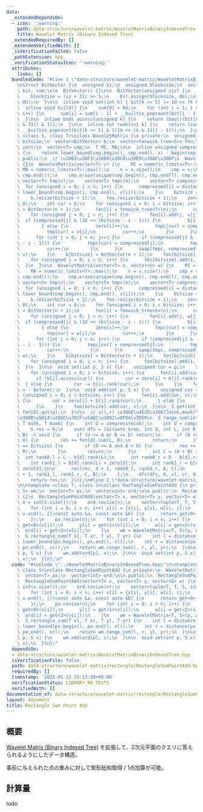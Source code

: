 ```yaml
---
data:
  _extendedDependsOn:
  - icon: ':warning:'
    path: data-structure/wavelet-matrix/WaveletMatrixBinaryIndexedTree.hpp
    title: Wavelet Matrix (Binary Indexed Tree)
  _extendedRequiredBy: []
  _extendedVerifiedWith: []
  _isVerificationFailed: false
  _pathExtension: hpp
  _verificationStatusIcon: ':warning:'
  attributes:
    links: []
  bundledCode: "#line 1 \"data-structure/wavelet-matrix/WaveletMatrixBinaryIndexedTree.hpp\"\
    \nstruct BitVector {\n  unsigned sz;\n  unsigned blocksize;\n  vector<unsigned>\
    \ bit, sum;\n\n  BitVector() {}\n\n  BitVector(unsigned siz) {\n    sz = siz;\n\
    \    blocksize = (sz + 31) >> 5;\n    bit.assign(blocksize, 0U);\n    sum.assign(blocksize,\
    \ 0U);\n  }\n\n  inline void set(int k) { bit[k >> 5] |= 1U << (k & 31); }\n\n\
    \  inline void build() {\n    sum[0] = 0U;\n    for (int i = 1; i < blocksize;\
    \ i++) {\n      sum[i] = sum[i - 1] + __builtin_popcount(bit[i - 1]);\n    }\n\
    \  }\n\n  inline bool access(unsigned k) {\n    return (bool((bit[k >> 5] >> (k\
    \ & 31)) & 1));\n  }\n\n  inline int rank(int k) {\n    return (sum[k >> 5] +\
    \ __builtin_popcount(bit[k >> 5] & ((1U << (k & 31)) - 1)));\n  }\n};\n\ntemplate\
    \ <class S, class T>\nclass WaveletMatrix {\n private:\n  unsigned n;\n  unsigned\
    \ bitsize;\n  vector<BitVector> b;\n  vector<fenwick_tree<S>> fen;\n  vector<unsigned>\
    \ zero;\n  vector<T> cmp;\n  T MI, MA;\n\n  inline unsigned compress(const T &x)\
    \ {\n    return lower_bound(cmp.begin(), cmp.end(), x) - begin(cmp);\n  }\n\n\
    \ public:\n  // \u30B3\u30F3\u30B9\u30C8\u30E9\u30AF\u30BF\n  WaveletMatrix()\
    \ {}\n  WaveletMatrix(vector<T> v) {\n    MI = numeric_limits<T>::min();\n   \
    \ MA = numeric_limits<T>::max();\n    n = v.size();\n    cmp = v;\n    sort(cmp.begin(),\
    \ cmp.end());\n    cmp.erase(unique(cmp.begin(), cmp.end()), cmp.end());\n   \
    \ vector<T> tmp(n);\n    vector<T> tmpc(n);\n    vector<T> compressed(n);\n  \
    \  for (unsigned i = 0; i < n; i++) {\n      compressed[i] = distance(cmp.begin(),\
    \ lower_bound(cmp.begin(), cmp.end(), v[i]));\n    }\n    bitsize = bit_width(cmp.size());\n\
    \    b.resize(bitsize + 1);\n    fen.resize(bitsize + 1);\n    zero.resize(bitsize,\
    \ 0);\n    int cur = 0;\n    for (unsigned i = 0; i < bitsize; i++) {\n      b[i]\
    \ = BitVector(n + 1);\n      fen[i] = fenwick_tree<T>(n);\n      cur = 0;\n  \
    \    for (unsigned j = 0; j < n; j++) {\n        fen[i].add(j, v[j]);\n      \
    \  if (compressed[j] & (1U << (bitsize - i - 1))) {\n          b[i].set(j);\n\
    \        } else {\n          zero[i]++;\n          tmpc[cur] = compressed[j];\n\
    \          tmp[cur] = v[j];\n          cur++;\n        }\n      }\n      b[i].build();\n\
    \      for (int j = 0; j < n; j++) {\n        if (compressed[j] & (1U << (bitsize\
    \ - i - 1))) {\n          tmpc[cur] = compressed[j];\n          tmp[cur] = v[j];\n\
    \          cur++;\n        }\n      }\n      swap(tmpc, compressed);\n      swap(tmp,\
    \ v);\n    }\n    b[bitsize] = BitVector(n + 1);\n    fen[bitsize] = fenwick_tree<T>(n);\n\
    \    for (unsigned i = 0; i < n; i++) {\n      fen[bitsize].add(i, v[i]);\n  \
    \  }\n  }\n\n  WaveletMatrix(vector<T> v, vector<S> w) {\n    MI = numeric_limits<T>::min();\n\
    \    MA = numeric_limits<T>::max();\n    n = v.size();\n    cmp = v;\n    sort(cmp.begin(),\
    \ cmp.end());\n    cmp.erase(unique(cmp.begin(), cmp.end()), cmp.end());\n   \
    \ vector<S> tmp(n);\n    vector<T> tmpc(n);\n    vector<T> compressed(n);\n  \
    \  for (unsigned i = 0; i < n; i++) {\n      compressed[i] = distance(cmp.begin(),\
    \ lower_bound(cmp.begin(), cmp.end(), v[i]));\n    }\n    bitsize = bit_width(cmp.size());\n\
    \    b.resize(bitsize + 1);\n    fen.resize(bitsize + 1);\n    zero.resize(bitsize,\
    \ 0);\n    int cur = 0;\n    for (unsigned i = 0; i < bitsize; i++) {\n      b[i]\
    \ = BitVector(n + 1);\n      fen[i] = fenwick_tree<S>(n);\n      cur = 0;\n  \
    \    for (unsigned j = 0; j < n; j++) {\n        fen[i].add(j, w[j]);\n      \
    \  if (compressed[j] & (1U << (bitsize - i - 1))) {\n          b[i].set(j);\n\
    \        } else {\n          zero[i]++;\n          tmpc[cur] = compressed[j];\n\
    \          tmp[cur] = w[j];\n          cur++;\n        }\n      }\n      b[i].build();\n\
    \      for (int j = 0; j < n; j++) {\n        if (compressed[j] & (1U << (bitsize\
    \ - i - 1))) {\n          tmpc[cur] = compressed[j];\n          tmp[cur] = w[j];\n\
    \          cur++;\n        }\n      }\n      swap(tmpc, compressed);\n      swap(tmp,\
    \ w);\n    }\n    b[bitsize] = BitVector(n + 1);\n    fen[bitsize] = fenwick_tree<S>(n);\n\
    \    for (unsigned i = 0; i < n; i++) {\n      fen[bitsize].add(i, w[i]);\n  \
    \  }\n  }\n\n  void set(int p, S x) {\n    unsigned cur = p;\n    S before = fen[0].get(p);\n\
    \    for (unsigned i = 0; i < bitsize; i++) {\n      fen[i].add(cur, x - before);\n\
    \      if (b[i].access(cur)) {\n        cur = zero[i] + b[i].rank(cur);\n    \
    \  } else {\n        cur -= b[i].rank(cur);\n      }\n    }\n    fen[bitsize].add(cur,\
    \ x - before);\n  }\n\n  void add(int p, S x) {\n    unsigned cur = p;\n    for\
    \ (unsigned i = 0; i < bitsize; i++) {\n      fen[i].add(cur, x);\n      if (b[i].access(cur))\
    \ {\n        cur = zero[i] + b[i].rank(cur);\n      } else {\n        cur -= b[i].rank(cur);\n\
    \      }\n    }\n    fen[bitsize].add(cur, x);\n  }\n\n  S get(int p) {\n    return\
    \ fen[0].get(p);\n  }\n\n  // v[l,r) \u306E\u4E2D\u3067[mink,maxk)\u306B\u5165\
    \u308B\u5024\u306E\u7DCF\u548C\u3092\u8FD4\u3059\n  S range_sum(int vl, int vr,\
    \ T mink, T maxk) {\n    int D = compress(mink);\n    int U = compress(maxk);\n\
    \    S res = 0;\n    auto dfs = [&](auto &rec, int d, int L, int R, int A, int\
    \ B) -> void {\n      if (U <= A or B <= D) return;\n      if (D <= A and B <=\
    \ U) {\n        res += fen[d].sum(L, R);\n        return;\n      }\n      if (d\
    \ == bitsize) {\n        if (D <= A and A < U) {\n          res += fen[bitsize].sum(L,\
    \ R);\n        }\n        return;\n      }\n      int C = (A + B) >> 1;\n    \
    \  int rank0_l = L - b[d].rank(L);\n      int rank0_r = R - b[d].rank(R);\n  \
    \    int rank1_l = b[d].rank(L) + zero[d];\n      int rank1_r = b[d].rank(R) +\
    \ zero[d];\n\n      rec(rec, d + 1, rank0_l, rank0_r, A, C);\n      rec(rec, d\
    \ + 1, rank1_l, rank1_r, C, B);\n    };\n    dfs(dfs, 0, vl, vr, 0, 1 << bitsize);\n\
    \    return res;\n  }\n};\n#line 2 \"data-structure/wavelet-matrix/rectangle/RectangleSumPointAdd.hpp\"\
    \n\ntemplate <class T, class S>\nclass RectangleSumPointAdd {\n private:\n  WaveletMatrix<T,\
    \ S> wm;\n  vector<T> px;\n  vector<int> ord;\n\n public:\n  RectangleSumPointAdd()\
    \ {}\n  RectangleSumPointAdd(vector<T> x, vector<T> y, vector<S> w) {\n    int\
    \ n = int(x.size());\n    ord.resize(n);\n    vector<tuple<T, T, S, int>> v(n);\n\
    \    for (int i = 0; i < n; i++) v[i] = {x[i], y[i], w[i], i};\n    sort(v.begin(),\
    \ v.end(), [](const auto &a, const auto &b) {\n      return get<0>(a) < get<0>(b);\n\
    \    });\n    px.resize(n);\n    for (int i = 0; i < n; i++) {\n      px[i] =\
    \ get<0>(v[i]);\n      y[i] = get<1>(v[i]);\n      w[i] = get<2>(v[i]);\n    \
    \  ord[i] = get<3>(v[i]);\n    }\n    wm = WaveletMatrix<T, S>(y, w);\n  }\n\n\
    \  S rectangle_sum(T xl, T xr, T yl, T yr) {\n    int l = distance(px.begin(),\
    \ lower_bound(px.begin(), px.end(), xl));\n    int r = distance(px.begin(), lower_bound(px.begin(),\
    \ px.end(), xr));\n    return wm.range_sum(l, r, yl, yr);\n  }\n\n  void add(int\
    \ p, S x) {\n    wm.add(ord[p], x);\n  }\n\n  void set(int p, S x) {\n    wm.set(ord[p],\
    \ x);\n  }\n};\n"
  code: "#include \"../WaveletMatrixBinaryIndexedTree.hpp\"\n\ntemplate <class T,\
    \ class S>\nclass RectangleSumPointAdd {\n private:\n  WaveletMatrix<T, S> wm;\n\
    \  vector<T> px;\n  vector<int> ord;\n\n public:\n  RectangleSumPointAdd() {}\n\
    \  RectangleSumPointAdd(vector<T> x, vector<T> y, vector<S> w) {\n    int n =\
    \ int(x.size());\n    ord.resize(n);\n    vector<tuple<T, T, S, int>> v(n);\n\
    \    for (int i = 0; i < n; i++) v[i] = {x[i], y[i], w[i], i};\n    sort(v.begin(),\
    \ v.end(), [](const auto &a, const auto &b) {\n      return get<0>(a) < get<0>(b);\n\
    \    });\n    px.resize(n);\n    for (int i = 0; i < n; i++) {\n      px[i] =\
    \ get<0>(v[i]);\n      y[i] = get<1>(v[i]);\n      w[i] = get<2>(v[i]);\n    \
    \  ord[i] = get<3>(v[i]);\n    }\n    wm = WaveletMatrix<T, S>(y, w);\n  }\n\n\
    \  S rectangle_sum(T xl, T xr, T yl, T yr) {\n    int l = distance(px.begin(),\
    \ lower_bound(px.begin(), px.end(), xl));\n    int r = distance(px.begin(), lower_bound(px.begin(),\
    \ px.end(), xr));\n    return wm.range_sum(l, r, yl, yr);\n  }\n\n  void add(int\
    \ p, S x) {\n    wm.add(ord[p], x);\n  }\n\n  void set(int p, S x) {\n    wm.set(ord[p],\
    \ x);\n  }\n};"
  dependsOn:
  - data-structure/wavelet-matrix/WaveletMatrixBinaryIndexedTree.hpp
  isVerificationFile: false
  path: data-structure/wavelet-matrix/rectangle/RectangleSumPointAdd.hpp
  requiredBy: []
  timestamp: '2025-05-12 15:13:30+09:00'
  verificationStatus: LIBRARY_NO_TESTS
  verifiedWith: []
documentation_of: data-structure/wavelet-matrix/rectangle/RectangleSumPointAdd.hpp
layout: document
title: Rectangle Sum Point Add
---
```


## 概要

[Wavelet Matrix (Binary Indexed Tree)](../data-structure/wavelet-matrix/WaveletMatrixBinaryIndexedTree.hpp) を拡張して、2次元平面のクエリに答えられるようにしたデータ構造。

事前に与えられた点の重みに対して矩形総和取得 / 1点加算が可能。

## 計算量
todo